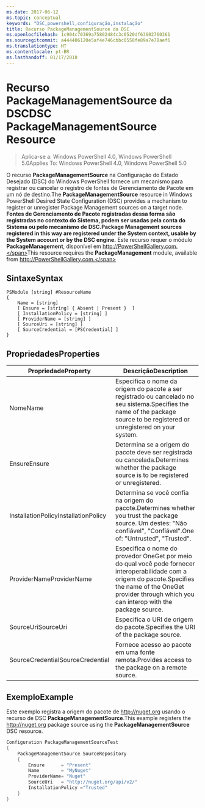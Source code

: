 ```yaml
---
ms.date: 2017-06-12
ms.topic: conceptual
keywords: "DSC,powershell,configuração,instalação"
title: Recurso PackageManagementSource da DSC
ms.openlocfilehash: 1c904c70369a75802484c3c0520df63602760361
ms.sourcegitcommit: a444406120e5af4e746cbbc0558fe89a7e78aef6
ms.translationtype: HT
ms.contentlocale: pt-BR
ms.lasthandoff: 01/17/2018
---
```

# <a name="dsc-packagemanagementsource-resource"></a><span data-ttu-id="d50a8-103">Recurso PackageManagementSource da DSC</span><span class="sxs-lookup"><span data-stu-id="d50a8-103">DSC PackageManagementSource Resource</span></span>

> <span data-ttu-id="d50a8-104">Aplica-se a: Windows PowerShell 4.0, Windows PowerShell 5.0</span><span class="sxs-lookup"><span data-stu-id="d50a8-104">Applies To: Windows PowerShell 4.0, Windows PowerShell 5.0</span></span>

<span data-ttu-id="d50a8-105">O recurso **PackageManagementSource** na Configuração do Estado Desejado (DSC) do Windows PowerShell fornece um mecanismo para registrar ou cancelar o registro de fontes de Gerenciamento de Pacote em um nó de destino.</span><span class="sxs-lookup"><span data-stu-id="d50a8-105">The **PackageManagementSource** resource in Windows PowerShell Desired State Configuration (DSC) provides a mechanism to register or unregister Package Management sources on a target node.</span></span> <span data-ttu-id="d50a8-106">**Fontes de Gerenciamento de Pacote registradas dessa forma são registradas no contexto do Sistema, podem ser usadas pela conta do Sistema ou pelo mecanismo de DSC.**</span><span class="sxs-lookup"><span data-stu-id="d50a8-106">**Package Management sources registered in this way are registered under the System context, usable by the System account or by the DSC engine.**</span></span> <span data-ttu-id="d50a8-107">Este recurso requer o módulo **PackageManagement**, disponível em http://PowerShellGallery.com.</span><span class="sxs-lookup"><span data-stu-id="d50a8-107">This resource requires the **PackageManagement** module, available from http://PowerShellGallery.com.</span></span>

## <a name="syntax"></a><span data-ttu-id="d50a8-108">Sintaxe</span><span class="sxs-lookup"><span data-stu-id="d50a8-108">Syntax</span></span>

```
PSModule [string] #ResourceName
{
    Name = [string]
    [ Ensure = [string] { Absent | Present }  ]
    [ InstallationPolicy = [string] ]
    [ ProviderName = [string] ]
    [ SourceUri = [string] ]
    [ SourceCredential = [PSCredential] ]
}
```

## <a name="properties"></a><span data-ttu-id="d50a8-109">Propriedades</span><span class="sxs-lookup"><span data-stu-id="d50a8-109">Properties</span></span>
|  <span data-ttu-id="d50a8-110">Propriedade</span><span class="sxs-lookup"><span data-stu-id="d50a8-110">Property</span></span>  |  <span data-ttu-id="d50a8-111">Descrição</span><span class="sxs-lookup"><span data-stu-id="d50a8-111">Description</span></span>   | 
|---|---| 
| <span data-ttu-id="d50a8-112">Nome</span><span class="sxs-lookup"><span data-stu-id="d50a8-112">Name</span></span>| <span data-ttu-id="d50a8-113">Especifica o nome da origem do pacote a ser registrado ou cancelado no seu sistema.</span><span class="sxs-lookup"><span data-stu-id="d50a8-113">Specifies the name of the package source to be registered or unregistered on your system.</span></span>| 
| <span data-ttu-id="d50a8-114">Ensure</span><span class="sxs-lookup"><span data-stu-id="d50a8-114">Ensure</span></span>| <span data-ttu-id="d50a8-115">Determina se a origem do pacote deve ser registrada ou cancelada.</span><span class="sxs-lookup"><span data-stu-id="d50a8-115">Determines whether the package source is to be registered or unregistered.</span></span>| 
| <span data-ttu-id="d50a8-116">InstallationPolicy</span><span class="sxs-lookup"><span data-stu-id="d50a8-116">InstallationPolicy</span></span>| <span data-ttu-id="d50a8-117">Determina se você confia na origem do pacote.</span><span class="sxs-lookup"><span data-stu-id="d50a8-117">Determines whether you trust the package source.</span></span> <span data-ttu-id="d50a8-118">Um destes: "Não confiável", "Confiável".</span><span class="sxs-lookup"><span data-stu-id="d50a8-118">One of: "Untrusted", "Trusted".</span></span>| 
| <span data-ttu-id="d50a8-119">ProviderName</span><span class="sxs-lookup"><span data-stu-id="d50a8-119">ProviderName</span></span>| <span data-ttu-id="d50a8-120">Especifica o nome do provedor OneGet por meio do qual você pode fornecer interoperabilidade com a origem do pacote.</span><span class="sxs-lookup"><span data-stu-id="d50a8-120">Specifies the name of the OneGet provider through which you can interop with the package source.</span></span>| 
| <span data-ttu-id="d50a8-121">SourceUri</span><span class="sxs-lookup"><span data-stu-id="d50a8-121">SourceUri</span></span>| <span data-ttu-id="d50a8-122">Especifica o URI de origem do pacote.</span><span class="sxs-lookup"><span data-stu-id="d50a8-122">Specifies the URI of the package source.</span></span>| 
| <span data-ttu-id="d50a8-123">SourceCredential</span><span class="sxs-lookup"><span data-stu-id="d50a8-123">SourceCredential</span></span>| <span data-ttu-id="d50a8-124">Fornece acesso ao pacote em uma fonte remota.</span><span class="sxs-lookup"><span data-stu-id="d50a8-124">Provides access to the package on a remote source.</span></span>| 

## <a name="example"></a><span data-ttu-id="d50a8-125">Exemplo</span><span class="sxs-lookup"><span data-stu-id="d50a8-125">Example</span></span>

<span data-ttu-id="d50a8-126">Este exemplo registra a origem do pacote de http://nuget.org usando o recurso de DSC **PackageManagementSource**.</span><span class="sxs-lookup"><span data-stu-id="d50a8-126">This example registers the http://nuget.org package source using the **PackageManagementSource** DSC resource.</span></span>

```powershell
Configuration PackageManagementSourceTest
{    
    PackageManagementSource SourceRepository
    {
        Ensure      = "Present" 
        Name        = "MyNuget" 
        ProviderName= "Nuget" 
        SourceUri   = "http://nuget.org/api/v2/"   
        InstallationPolicy ="Trusted" 
    }
}
```

